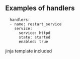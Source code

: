 ## Examples of handlers

```
  handlers:
  - name: restart_service
    service: 
      service: httpd
      state: started
      enabled: true
```

jinja template included
